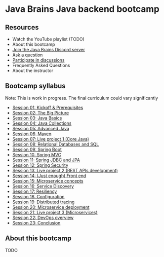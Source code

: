 # Java Brains Java backend bootcamp

## Resources

- Watch the YouTube playlist (TODO)
- About this bootcamp
- [Join the Java Brains Discord server](https://discord.gg/GgPFXqtaUe)
- [Ask a question](https://github.com/koushikkothagal/java-backend-bootcamp/discussions/categories/sessions-q-a)
- [Participate in discussions](https://github.com/koushikkothagal/java-backend-bootcamp/discussions)
- Frequently Asked Questions
- About the instructor

## Bootcamp syllabus

Note: This is work in progress. The final curriculum could vary significantly

- [Session 01: Kickoff & Prerequisites](session-01-kickoff-prerequisites)
- [Session 02: The Big Picture](session-02-big-picture)
- [Session 03: Java Basics](session-03-java-basics)
- [Session 04: Java Collections](session-04-java-collections)
- [Session 05: Advanced Java](session-05-advanced-java)
- [Session 06: Maven](session-06-maven)
- [Session 07: Live project 1 (Core Java)](session-07-project-1)
- [Session 08: Relational Databases and SQL](session-08-relational-databases-and-sql)
- [Session 09: Spring Boot](session-09-spring-boot)
- [Session 10: Spring MVC](session-10-spring-mvc)
- [Session 11: Spring JDBC and JPA](session-11-spring-jdbc-and-jpa)
- [Session 12: Spring Security](session-12-spring-security)
- [Session 13: Live project 2 (REST APIs development)](session-13-project-2)
- [Session 14: (Just enough) Front end](session-14-front-end)
- [Session 15: Microservice concepts](session-15-microservice-concepts)
- [Session 16: Service Discovery](session-16-service-discovery)
- [Session 17: Resiliency](session-17-resiliency)
- [Session 18: Configuration](session-18-configuration)
- [Session 19: Distributed tracing](session-19-distributed-tracing)
- [Session 20: Microservice deployment](session-20-microservice-deployment)
- [Session 21: Live project 3 (Microservices)](session-21-project-3)
- [Session 22: DevOps overview](session-22-devops-overview)
- [Session 23: Conclusion](session-23-conclusion)

## About this bootcamp

TODO
